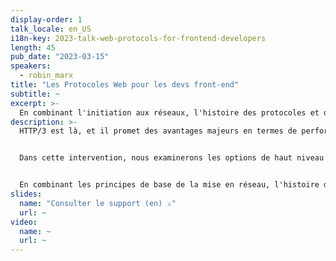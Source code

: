 ```yaml
---
display-order: 1
talk_locale: en_US
i18n-key: 2023-talk-web-protocols-for-frontend-developers
length: 45
pub_date: "2023-03-15"
speakers:
  - robin_marx
title: "Les Protocoles Web pour les devs front-end"
subtitle: ~
excerpt: >-
  En combinant l'initiation aux réseaux, l'histoire des protocoles et des conseils pratiques, vous apprendrez ce qui se passe sous le capot et comment l'optimiser vous-même.
description: >-
  HTTP/3 est là, et il promet des avantages majeurs en termes de performances ! La plupart d'entre eux sont facile d'accès, il suffit d'appuyer sur un bouton. Cependant, certains permettent, voire nécessitent, des ajustements de la part des équipes de dev (front-end) pour des performances optimales.


  Dans cette intervention, nous examinerons les options de haut niveau dont vous disposez en tant que développeur pour orienter le comportement de HTTP/2 et 3, ainsi que leur fonctionnement interne. Nous examinerons le préchargement, le chargement paresseux et les indices de priorité de réception/priorité. Nous jetons un regard critique sur le fait de maintenir votre HTML/CSS de base à moins de 14 Ko à l'ère du 0-RTT. Nous discuterons également de la nouvelle tendance des 103 Early Hints, alias "Server Push Killer".


  En combinant les principes de base de la mise en réseau, l'histoire des protocoles et des conseils pratiques, vous apprendrez ce qui se passe sous le capot et comment le régler vous-même.
slides:
  name: "Consulter le support (en) ⚔️"
  url: ~
video:
  name: ~
  url: ~
---
```


